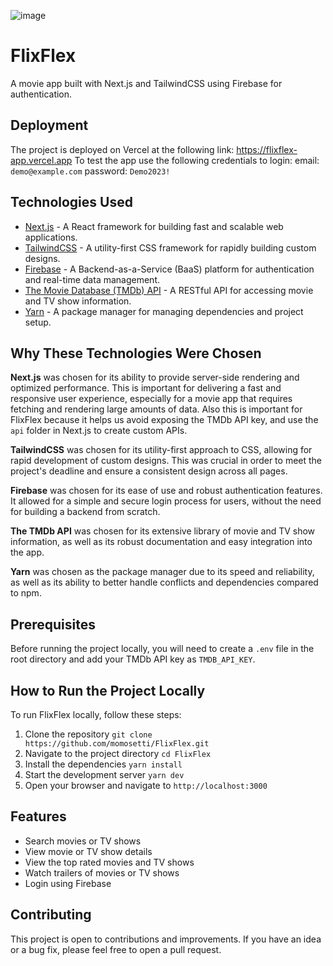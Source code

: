 ![image](https://github.com/momosetti/flixflex/assets/29590613/4ebc2aab-5aa8-4c21-a458-5ba24764c45d)
# FlixFlex

A movie app built with Next.js and TailwindCSS using Firebase for authentication.

## Deployment

The project is deployed on Vercel at the following link: https://flixflex-app.vercel.app
To test the app use the following credentials to login:
email: `demo@example.com`
password: `Demo2023!`

## Technologies Used

- [Next.js](https://nextjs.org/) - A React framework for building fast and scalable web applications.
- [TailwindCSS](https://tailwindcss.com/) - A utility-first CSS framework for rapidly building custom designs.
- [Firebase](https://firebase.google.com/) - A Backend-as-a-Service (BaaS) platform for authentication and real-time data management.
- [The Movie Database (TMDb) API](https://www.themoviedb.org/documentation/api) - A RESTful API for accessing movie and TV show information.
- [Yarn](https://yarnpkg.com/) - A package manager for managing dependencies and project setup.

## Why These Technologies Were Chosen

**Next.js** was chosen for its ability to provide server-side rendering and optimized performance. This is important for delivering a fast and responsive user experience, especially for a movie app that requires fetching and rendering large amounts of data. Also this is important for FlixFlex because it helps us avoid exposing the TMDb API key, and use the `api` folder in Next.js to create custom APIs.

**TailwindCSS** was chosen for its utility-first approach to CSS, allowing for rapid development of custom designs. This was crucial in order to meet the project's deadline and ensure a consistent design across all pages.

**Firebase** was chosen for its ease of use and robust authentication features. It allowed for a simple and secure login process for users, without the need for building a backend from scratch.

**The TMDb API** was chosen for its extensive library of movie and TV show information, as well as its robust documentation and easy integration into the app.

**Yarn** was chosen as the package manager due to its speed and reliability, as well as its ability to better handle conflicts and dependencies compared to npm.

## Prerequisites

Before running the project locally, you will need to create a `.env` file in the root directory and add your TMDb API key as `TMDB_API_KEY`.

## How to Run the Project Locally

To run FlixFlex locally, follow these steps:

1.  Clone the repository `git clone https://github.com/momosetti/FlixFlex.git`
2.  Navigate to the project directory `cd FlixFlex`
3.  Install the dependencies `yarn install`
4.  Start the development server `yarn dev`
5.  Open your browser and navigate to `http://localhost:3000`

## Features

- Search movies or TV shows
- View movie or TV show details
- View the top rated movies and TV shows
- Watch trailers of movies or TV shows
- Login using Firebase

## Contributing

This project is open to contributions and improvements. If you have an idea or a bug fix, please feel free to open a pull request.
